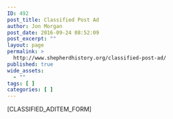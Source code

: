 ```yaml
---
ID: 492
post_title: Classified Post Ad
author: Jon Morgan
post_date: 2016-09-24 08:52:09
post_excerpt: ""
layout: page
permalink: >
  http://www.shepherdhistory.org/classified-post-ad/
published: true
wide_assets:
  - ""
tags: [ ]
categories: [ ]
---
```

[CLASSIFIED_ADITEM_FORM]